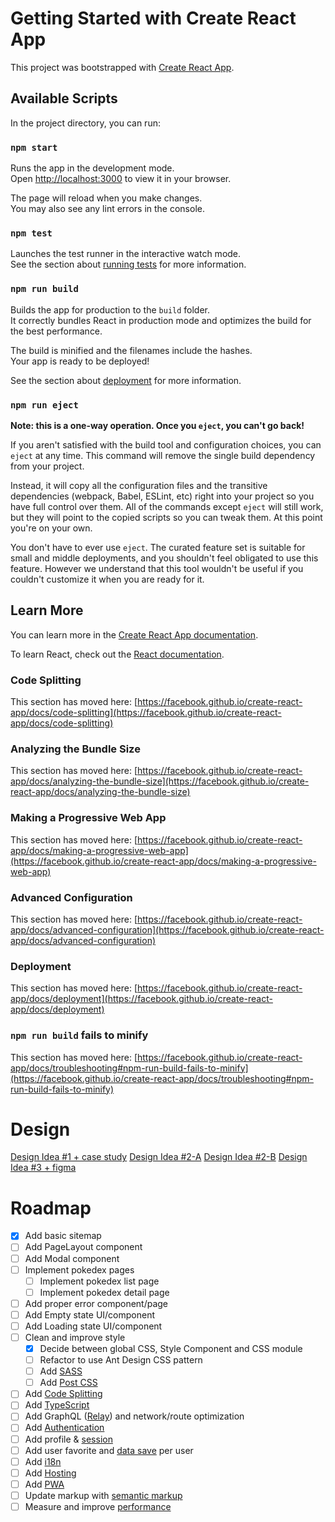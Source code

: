 # Getting Started with Create React App

This project was bootstrapped with [Create React App](https://github.com/facebook/create-react-app).

## Available Scripts

In the project directory, you can run:

### `npm start`

Runs the app in the development mode.\
Open [http://localhost:3000](http://localhost:3000) to view it in your browser.

The page will reload when you make changes.\
You may also see any lint errors in the console.

### `npm test`

Launches the test runner in the interactive watch mode.\
See the section about [running tests](https://facebook.github.io/create-react-app/docs/running-tests) for more information.

### `npm run build`

Builds the app for production to the `build` folder.\
It correctly bundles React in production mode and optimizes the build for the best performance.

The build is minified and the filenames include the hashes.\
Your app is ready to be deployed!

See the section about [deployment](https://facebook.github.io/create-react-app/docs/deployment) for more information.

### `npm run eject`

**Note: this is a one-way operation. Once you `eject`, you can't go back!**

If you aren't satisfied with the build tool and configuration choices, you can `eject` at any time. This command will remove the single build dependency from your project.

Instead, it will copy all the configuration files and the transitive dependencies (webpack, Babel, ESLint, etc) right into your project so you have full control over them. All of the commands except `eject` will still work, but they will point to the copied scripts so you can tweak them. At this point you're on your own.

You don't have to ever use `eject`. The curated feature set is suitable for small and middle deployments, and you shouldn't feel obligated to use this feature. However we understand that this tool wouldn't be useful if you couldn't customize it when you are ready for it.

## Learn More

You can learn more in the [Create React App documentation](https://facebook.github.io/create-react-app/docs/getting-started).

To learn React, check out the [React documentation](https://reactjs.org/).

### Code Splitting

This section has moved here: [https://facebook.github.io/create-react-app/docs/code-splitting](https://facebook.github.io/create-react-app/docs/code-splitting)

### Analyzing the Bundle Size

This section has moved here: [https://facebook.github.io/create-react-app/docs/analyzing-the-bundle-size](https://facebook.github.io/create-react-app/docs/analyzing-the-bundle-size)

### Making a Progressive Web App

This section has moved here: [https://facebook.github.io/create-react-app/docs/making-a-progressive-web-app](https://facebook.github.io/create-react-app/docs/making-a-progressive-web-app)

### Advanced Configuration

This section has moved here: [https://facebook.github.io/create-react-app/docs/advanced-configuration](https://facebook.github.io/create-react-app/docs/advanced-configuration)

### Deployment

This section has moved here: [https://facebook.github.io/create-react-app/docs/deployment](https://facebook.github.io/create-react-app/docs/deployment)

### `npm run build` fails to minify

This section has moved here: [https://facebook.github.io/create-react-app/docs/troubleshooting#npm-run-build-fails-to-minify](https://facebook.github.io/create-react-app/docs/troubleshooting#npm-run-build-fails-to-minify)


# Design

[Design Idea #1 + case study](https://www.behance.net/gallery/158115601/Pokedex-App-Case-Study)
[Design Idea #2-A](https://dribbble.com/shots/6545819-Pokedex-App)
[Design Idea #2-B](https://dribbble.com/shots/6563578-Pokedex-App-Animation)
[Design Idea #3 + figma](https://www.figma.com/community/file/1202971127473077147)

# Roadmap

- [x] Add basic sitemap
- [ ] Add PageLayout component
- [ ] Add Modal component
- [ ] Implement pokedex pages
  - [ ] Implement pokedex list page
  - [ ] Implement pokedex detail page
- [ ] Add proper error component/page
- [ ] Add Empty state UI/component
- [ ] Add Loading state UI/component
- [ ] Clean and improve style
  - [x] Decide between global CSS, Style Component and CSS module
  - [ ] Refactor to use Ant Design CSS pattern
  - [ ] Add [SASS](https://create-react-app.dev/docs/adding-a-sass-stylesheet)
  - [ ] Add [Post CSS](https://create-react-app.dev/docs/post-processing-css)
- [ ] Add [Code Splitting](https://create-react-app.dev/docs/code-splitting)
- [ ] Add [TypeScript](https://create-react-app.dev/docs/adding-typescript)
- [ ] Add GraphQL ([Relay](https://create-react-app.dev/docs/adding-relay)) and network/route optimization
- [ ] Add [Authentication](https://dev.to/hramonpereira/how-to-manage-user-authentication-in-reactjs-nextjs-vuejs-and-nuxtjs-using-clerk-136l?context=digest)
- [ ] Add profile & [session](https://www.sitepoint.com/react-cookies-sessions/)
- [ ] Add user favorite and [data save](https://github.com/orgs/react-hook-form/discussions/9910#discussioncomment-9250882) per user
- [ ] Add [i18n](https://lokalise.com/blog/react-i18n-intl/)
- [ ] Add [Hosting](https://create-react-app.dev/docs/deployment)
- [ ] Add [PWA](https://create-react-app.dev/docs/making-a-progressive-web-app)
- [ ] Update markup with [semantic markup](https://developer.mozilla.org/en-US/docs/Web/HTML/Element)
- [ ] Measure and improve [performance](https://create-react-app.dev/docs/measuring-performance)
